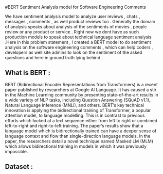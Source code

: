 #BERT Sentiment Analysis model for Software Engineering Comments 

We have sentiment analysis model to analyze user reviews , chats , messages , comments , as well product reviews too . Generally the domain of analysis speaks about analysis of the sentiments of movies , people review or any product or service . Right now we dont have as such production models to speak about technical language sentiment analysis .Here in this problem statement , I created a BERT model to do sentiment analysis on the software engineering comments , which can help coders , developers as well site admins to look on the sentiment of the asked questions and here in ground truth lying behind . 

## What is BERT : 

BERT (Bidirectional Encoder Representations from Transformers) is a recent paper published by researchers at Google AI Language. It has caused a stir in the Machine Learning community by presenting state-of-the-art results in a wide variety of NLP tasks, including Question Answering (SQuAD v1.1), Natural Language Inference (MNLI), and others.
BERT’s key technical innovation is applying the bidirectional training of Transformer, a popular attention model, to language modelling. This is in contrast to previous efforts which looked at a text sequence either from left to right or combined left-to-right and right-to-left training. The paper’s results show that a language model which is bidirectionally trained can have a deeper sense of language context and flow than single-direction language models. In the paper, the researchers detail a novel technique named Masked LM (MLM) which allows bidirectional training in models in which it was previously impossible.

## Dataset : 
